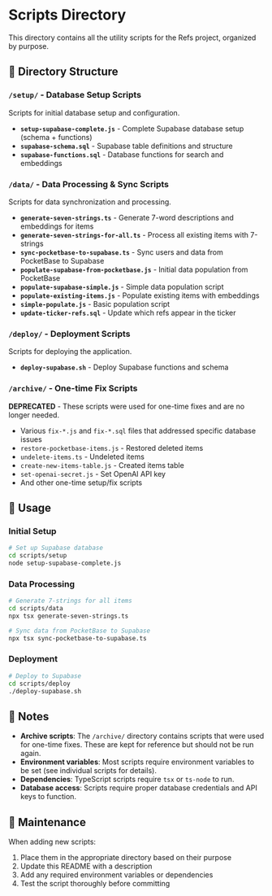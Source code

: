 # Scripts Directory

This directory contains all the utility scripts for the Refs project, organized by purpose.

## 📁 Directory Structure

### `/setup/` - Database Setup Scripts

Scripts for initial database setup and configuration.

- **`setup-supabase-complete.js`** - Complete Supabase database setup (schema + functions)
- **`supabase-schema.sql`** - Supabase table definitions and structure
- **`supabase-functions.sql`** - Database functions for search and embeddings

### `/data/` - Data Processing & Sync Scripts

Scripts for data synchronization and processing.

- **`generate-seven-strings.ts`** - Generate 7-word descriptions and embeddings for items
- **`generate-seven-strings-for-all.ts`** - Process all existing items with 7-strings
- **`sync-pocketbase-to-supabase.ts`** - Sync users and data from PocketBase to Supabase
- **`populate-supabase-from-pocketbase.js`** - Initial data population from PocketBase
- **`populate-supabase-simple.js`** - Simple data population script
- **`populate-existing-items.js`** - Populate existing items with embeddings
- **`simple-populate.js`** - Basic population script
- **`update-ticker-refs.sql`** - Update which refs appear in the ticker

### `/deploy/` - Deployment Scripts

Scripts for deploying the application.

- **`deploy-supabase.sh`** - Deploy Supabase functions and schema

### `/archive/` - One-time Fix Scripts

**DEPRECATED** - These scripts were used for one-time fixes and are no longer needed.

- Various `fix-*.js` and `fix-*.sql` files that addressed specific database issues
- `restore-pocketbase-items.js` - Restored deleted items
- `undelete-items.ts` - Undeleted items
- `create-new-items-table.js` - Created items table
- `set-openai-secret.js` - Set OpenAI API key
- And other one-time setup/fix scripts

## 🚀 Usage

### Initial Setup

```bash
# Set up Supabase database
cd scripts/setup
node setup-supabase-complete.js
```

### Data Processing

```bash
# Generate 7-strings for all items
cd scripts/data
npx tsx generate-seven-strings.ts

# Sync data from PocketBase to Supabase
npx tsx sync-pocketbase-to-supabase.ts
```

### Deployment

```bash
# Deploy to Supabase
cd scripts/deploy
./deploy-supabase.sh
```

## 📝 Notes

- **Archive scripts**: The `/archive/` directory contains scripts that were used for one-time fixes. These are kept for reference but should not be run again.
- **Environment variables**: Most scripts require environment variables to be set (see individual scripts for details).
- **Dependencies**: TypeScript scripts require `tsx` or `ts-node` to run.
- **Database access**: Scripts require proper database credentials and API keys to function.

## 🔧 Maintenance

When adding new scripts:

1. Place them in the appropriate directory based on their purpose
2. Update this README with a description
3. Add any required environment variables or dependencies
4. Test the script thoroughly before committing
